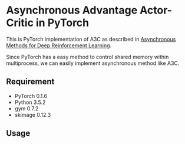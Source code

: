 # Asynchronous Advantage Actor-Critic in PyTorch

This is PyTorch implementation of A3C as described in [Asynchronous Methods for Deep Reinforcement Learning](https://arxiv.org/pdf/1602.01783v1.pdf).

Since PyTorch has a easy method to control shared memory within multiprocess, we can easily implement asynchronous method like A3C.


## Requirement
* PyTorch 0.1.6
* Python 3.5.2
* gym 0.7.2
* skimage 0.12.3



## Usage




